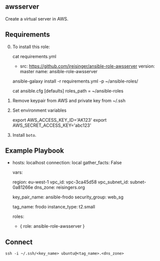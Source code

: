 ## awsserver

Create a virtual server in AWS.

## Requirements

0) To install this role:

    cat requirements.yml
	- src: https://github.com/jreisinger/ansible-role-awsserver
      version: master
      name: ansible-role-awsserver
    
    ansible-galaxy install -r requirements.yml -p ~/ansible-roles/

	cat ansible.cfg
	[defaults]
	roles_path = ~/ansible-roles

1) Remove keypair from AWS and private key from ~/.ssh

2) Set environment variables

    export AWS_ACCESS_KEY_ID='AK123'
    export AWS_SECRET_ACCESS_KEY='abc123'

3) Install `boto`.


## Example Playbook

- hosts: localhost
  connection: local
  gather_facts: False

  vars:

    region: eu-west-1
    vpc_id: vpc-3ca45d58
    vpc_subnet_id: subnet-0a81266e
    dns_zone: reisingers.org

    key_pair_name: ansible-frodo
    security_group: web_sg

    tag_name: frodo
    instance_type: t2.small

  roles:
    - { role: ansible-role-awsserver }

## Connect

    ssh -i ~/.ssh/<key_name> ubuntu@<tag_name>.<dns_zone>
